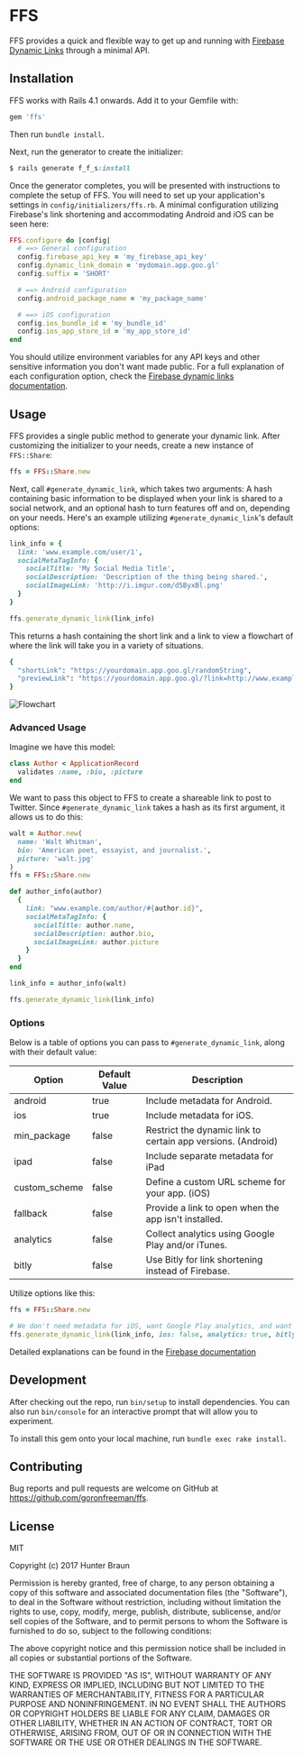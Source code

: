 # FFS

FFS provides a quick and flexible way to get up and running with
[Firebase Dynamic Links](https://firebase.google.com/docs/dynamic-links/)
through a minimal API.

## Installation

FFS works with Rails 4.1 onwards. Add it to your Gemfile with:

```ruby
gem 'ffs'
```

Then run `bundle install`.

Next, run the generator to create the initializer:

```ruby
$ rails generate f_f_s:install
```

Once the generator completes, you will be presented with instructions to
complete the setup of FFS. You will need to set up your application's settings
in `config/initializers/ffs.rb`. A minimal configuration utilizing Firebase's
link shortening and accommodating Android and iOS can be seen here:

```ruby
FFS.configure do |config|
  # ==> General configuration
  config.firebase_api_key = 'my_firebase_api_key'
  config.dynamic_link_domain = 'mydomain.app.goo.gl'
  config.suffix = 'SHORT'

  # ==> Android configuration
  config.android_package_name = 'my_package_name'

  # ==> iOS configuration
  config.ios_bundle_id = 'my_bundle_id'
  config.ios_app_store_id = 'my_app_store_id'
end
```

You should utilize environment variables for any API keys and other sensitive
information you don't want made public.
For a full explanation of each configuration option, check the
[Firebase dynamic links documentation](https://firebase.google.com/docs/reference/dynamic-links/link-shortener).

## Usage

FFS provides a single public method to generate your dynamic link. After customizing the initializer to your needs, create a new instance of `FFS::Share`:

```ruby
ffs = FFS::Share.new
```

Next, call `#generate_dynamic_link`, which takes two arguments: A hash containing basic information to be displayed when your link is shared to a social network, and an optional hash to turn features off and on, depending on your needs. Here's an example utilizing `#generate_dynamic_link`'s default options:

```ruby
link_info = {
  link: 'www.example.com/user/1',
  socialMetaTagInfo: {
    socialTitle: 'My Social Media Title',
    socialDescription: 'Description of the thing being shared.',
    socialImageLink: 'http://i.imgur.com/d5ByxBl.png'
  }
}

ffs.generate_dynamic_link(link_info)
```

This returns a hash containing the short link and a link to view a flowchart of
where the link will take you in a variety of situations.

```ruby
{
  "shortLink": "https://yourdomain.app.goo.gl/randomString",
  "previewLink": "https://yourdomain.app.goo.gl/?link=http://www.example.com&apn=com.example.hello"
}
```

![Flowchart](http://i.imgur.com/qanlwcs.png)

### Advanced Usage

Imagine we have this model:

```ruby
class Author < ApplicationRecord
  validates :name, :bio, :picture
end
```

We want to pass this object to FFS to create a shareable link to post to Twitter.
Since `#generate_dynamic_link` takes a hash as its first argument, it allows
us to do this:

```ruby
walt = Author.new(
  name: 'Walt Whitman',
  bio: 'American poet, essayist, and journalist.',
  picture: 'walt.jpg'
)
ffs = FFS::Share.new

def author_info(author)
  {
    link: "www.example.com/author/#{author.id}",
    socialMetaTagInfo: {
      socialTitle: author.name,
      socialDescription: author.bio,
      socialImageLink: author.picture
    }
  }
end

link_info = author_info(walt)

ffs.generate_dynamic_link(link_info)
```

### Options

Below is a table of options you can pass to `#generate_dynamic_link`, along with their default value:

| Option  | Default Value | Description |
| ------------- | ------------- | ------------- |
| android  | true | Include metadata for Android. |
| ios | true | Include metadata for iOS. |
| min_package | false | Restrict the dynamic link to certain app versions. (Android) |
| ipad | false | Include separate metadata for iPad |
| custom_scheme | false | Define a custom URL scheme for your app. (iOS) |
| fallback | false | Provide a link to open when the app isn't installed. |
| analytics | false | Collect analytics using Google Play and/or iTunes. |
| bitly | false | Use Bitly for link shortening instead of Firebase. |

Utilize options like this:

```ruby
ffs = FFS::Share.new

# We don't need metadata for iOS, want Google Play analytics, and want to use Bitly.
ffs.generate_dynamic_link(link_info, ios: false, analytics: true, bitly: true)
```

Detailed explanations can be found in the
[Firebase documentation](https://firebase.google.com/docs/reference/dynamic-links/link-shortener#parameters)

## Development

After checking out the repo, run `bin/setup` to install dependencies. You can also run `bin/console` for an interactive prompt that will allow you to experiment.

To install this gem onto your local machine, run `bundle exec rake install`.

## Contributing

Bug reports and pull requests are welcome on GitHub at https://github.com/goronfreeman/ffs.

## License

MIT

Copyright (c) 2017 Hunter Braun

Permission is hereby granted, free of charge, to any person obtaining a copy of this software and associated documentation files (the "Software"), to deal in the Software without restriction, including without limitation the rights to use, copy, modify, merge, publish, distribute, sublicense, and/or sell copies of the Software, and to permit persons to whom the Software is furnished to do so, subject to the following conditions:

The above copyright notice and this permission notice shall be included in all copies or substantial portions of the Software.

THE SOFTWARE IS PROVIDED "AS IS", WITHOUT WARRANTY OF ANY KIND, EXPRESS OR IMPLIED, INCLUDING BUT NOT LIMITED TO THE WARRANTIES OF MERCHANTABILITY, FITNESS FOR A PARTICULAR PURPOSE AND NONINFRINGEMENT. IN NO EVENT SHALL THE AUTHORS OR COPYRIGHT HOLDERS BE LIABLE FOR ANY CLAIM, DAMAGES OR OTHER LIABILITY, WHETHER IN AN ACTION OF CONTRACT, TORT OR OTHERWISE, ARISING FROM, OUT OF OR IN CONNECTION WITH THE SOFTWARE OR THE USE OR OTHER DEALINGS IN THE SOFTWARE.
